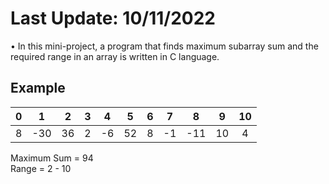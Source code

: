 # Last Update: 10/11/2022
• In this mini-project, a program that finds maximum subarray sum and the required range in an array is written in C language.

## Example
| 0 | 1 | 2 | 3 | 4 | 5 | 6 | 7 | 8 | 9 | 10 |
|:-:|:-:|:-:|:-:|:-:|:-:|:-:|:-:|:-:|:-:|:-:|
|8|-30|36|2|-6|52|8|-1|-11|10|4|

Maximum Sum = 94<br/>
Range = 2 - 10
